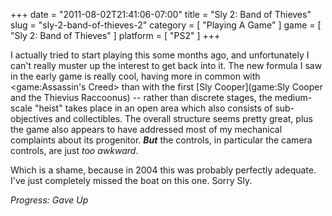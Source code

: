 +++
date = "2011-08-02T21:41:06-07:00"
title = "Sly 2: Band of Thieves"
slug = "sly-2-band-of-thieves-2"
category = [ "Playing A Game" ]
game = [ "Sly 2: Band of Thieves" ]
platform = [ "PS2" ]
+++

I actually tried to start playing this some months ago, and unfortunately I can't really muster up the interest to get back into it.  The new formula I saw in the early game is really cool, having more in common with <game:Assassin's Creed> than with the first [Sly Cooper](game:Sly Cooper and the Thievius Raccoonus) -- rather than discrete stages, the medium-scale "heist" takes place in an open area which also consists of sub-objectives and collectibles.  The overall structure seems pretty great, plus the game also appears to have addressed most of my mechanical complaints about its progenitor.  <i><b>But</b></i> the controls, in particular the camera controls, are just <i>too awkward</i>.

Which is a shame, because in 2004 this was probably perfectly adequate.  I've just completely missed the boat on this one.  Sorry Sly.

<i>Progress: Gave Up</i>